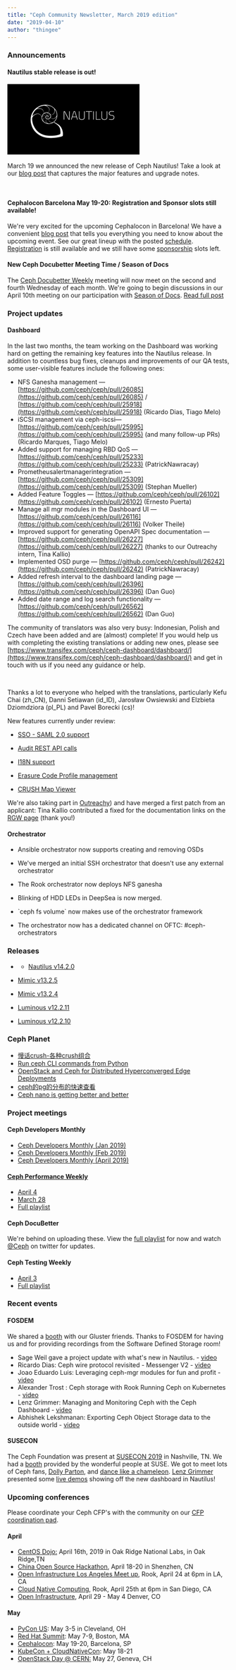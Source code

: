 ```yaml
---
title: "Ceph Community Newsletter, March 2019 edition"
date: "2019-04-10"
author: "thingee"
---
```


### Announcements

#### Nautilus stable release is out!

[![](images/nautilus.svg_-300x160.png)](http://ceph.com/wp-content/uploads/2019/03/nautilus.svg_.png)

March 19 we announced the new release of Ceph Nautilus! Take a look at our [blog post](https://ceph.com/releases/v14-2-0-nautilus-released/) that captures the major features and upgrade notes.

 

#### Cephalocon Barcelona May 19-20: Registration and Sponsor slots still available!

We're very excited for the upcoming Cephalocon in Barcelona! We have a convenient [blog post](https://ceph.com/community/cephalocon-barcelona/) that tells you everything you need to know about the upcoming event. See our great lineup with the posted [schedule](http://ceph.com/cephalocon/barcelona-2019/cephalocon-2019-barcelona-schedule/). [Registration](https://www.cvent.com/d/p6qjsh/4W?tw=0A-C7-A7-F1-14-4C-37-96-92-DD-A4-1A-9A-96-AB-50) is still available and we still have some [sponsorship](https://www2.thelinuxfoundation.org/sponsor-cephalocon19) slots left.

#### New Ceph Docubetter Meeting Time / Season of Docs

The [Ceph Docubetter Weekly](https://pad.ceph.com/p/Ceph_Documentation) meeting will now meet on the second and fourth Wednesday of each month. We're going to begin discussions in our April 10th meeting on our participation with [Season of Docs](https://developers.google.com/season-of-docs/). [Read full post](https://marc.info/?l=ceph-devel&m=154844885015165&w=2)

### Project updates

#### Dashboard

In the last two months, the team working on the Dashboard was working hard on getting the remaining key features into the Nautilus release. In addition to countless bug fixes, cleanups and improvements of our QA tests, some user-visible features include the following ones:

- NFS Ganesha management — [https://github.com/ceph/ceph/pull/26085](https://github.com/ceph/ceph/pull/26085) / [https://github.com/ceph/ceph/pull/25918](https://github.com/ceph/ceph/pull/25918) (Ricardo Dias, Tiago Melo)
- iSCSI management via ceph-iscsi— [https://github.com/ceph/ceph/pull/25995](https://github.com/ceph/ceph/pull/25995) (and many follow-up PRs) (Ricardo Marques, Tiago Melo)
- Added support for managing RBD QoS — [https://github.com/ceph/ceph/pull/25233](https://github.com/ceph/ceph/pull/25233) (PatrickNawracay)
- Prometheusalertmanagerintegration — [https://github.com/ceph/ceph/pull/25309](https://github.com/ceph/ceph/pull/25309) (Stephan Mueller)
- Added Feature Toggles — [https://github.com/ceph/ceph/pull/26102](https://github.com/ceph/ceph/pull/26102) (Ernesto Puerta)
- Manage all mgr modules in the Dashboard UI — [https://github.com/ceph/ceph/pull/26116](https://github.com/ceph/ceph/pull/26116) (Volker Theile)
- Improved support for generating OpenAPI Spec documentation — [https://github.com/ceph/ceph/pull/26227](https://github.com/ceph/ceph/pull/26227) (thanks to our Outreachy intern, Tina Kallio)
- Implemented OSD purge — [https://github.com/ceph/ceph/pull/26242](https://github.com/ceph/ceph/pull/26242) (PatrickNawracay)
- Added refresh interval to the dashboard landing page — [https://github.com/ceph/ceph/pull/26396](https://github.com/ceph/ceph/pull/26396) (Dan Guo)
- Added date range and log search functionality — [https://github.com/ceph/ceph/pull/26562](https://github.com/ceph/ceph/pull/26562) (Dan Guo)

The community of translators was also very busy: Indonesian, Polish and Czech have been added and are (almost) complete! If you would help us with completing the existing translations or adding new ones, please see [https://www.transifex.com/ceph/ceph-dashboard/dashboard/](https://www.transifex.com/ceph/ceph-dashboard/dashboard/) and get in touch with us if you need any guidance or help.

 

Thanks a lot to everyone who helped with the translations, particularly Kefu Chai (zh\_CN), Danni Setiawan (id\_ID), Jarosław Owsiewski and Elzbieta Dziomdziora (pl\_PL) and Pavel Borecki (cs)!

New features currently under review:

- [SSO - SAML 2.0 support](https://github.com/ceph/ceph/pull/24489)

- [Audit REST API calls](https://github.com/ceph/ceph/pull/24475)

- [I18N support](https://github.com/ceph/ceph/pull/24803)

- [Erasure Code Profile management](https://github.com/ceph/ceph/pull/24627)

- [CRUSH Map Viewer](https://github.com/ceph/ceph/pull/24766)

We're also taking part in [Outreachy](https://www.outreachy.org/)) and have merged a first patch from an applicant: Tina Kallio contributed a fixed for the documentation links on the [RGW page](https://github.com/ceph/ceph/pull/24612) (thank you!)

#### Orchestrator

- Ansible orchestrator now supports creating and removing OSDs

- We've merged an initial SSH orchestrator that doesn't use any external orchestrator

- The Rook orchestrator now deploys NFS ganesha

- Blinking of HDD LEDs in DeepSea is now merged.

- \`ceph fs volume\` now makes use of the orchestrator framework

- The orchestrator now has a dedicated channel on OFTC: #ceph-orchestrators

### Releases

- - [Nautilus v14.2.0](https://ceph.com/releases/v14-2-0-nautilus-released/)

- [Mimic v13.2.5](https://ceph.com/releases/v13-2-5-mimic-released/)
- [Mimic v13.2.4](https://ceph.com/releases/13-2-4-mimic-released/)

- [Luminous v12.2.11](https://ceph.com/releases/v12-2-11-luminous-released/)
- [Luminous v12.2.10](https://ceph.com/releases/v12-2-10-luminous-released/)

### Ceph Planet

- [慢话crush-各种crush组合](https://ceph.com/planet/%e6%85%a2%e8%af%9dcrush-%e5%90%84%e7%a7%8dcrush%e7%bb%84%e5%90%88/)
- [Run ceph CLI commands from Python](https://ceph.com/planet/run-ceph-cli-commands-from-python/)
- [OpenStack and Ceph for Distributed Hyperconverged Edge Deployments](https://ceph.com/planet/openstack-and-ceph-for-distributed-hyperconverged-edge-deployments/)
- [ceph的pg的分布的快速查看](https://ceph.com/planet/ceph%e7%9a%84pg%e7%9a%84%e5%88%86%e5%b8%83%e7%9a%84%e5%bf%ab%e9%80%9f%e6%9f%a5%e7%9c%8b/)
- [Ceph nano is getting better and better](https://ceph.com/planet/ceph-nano-is-getting-better-and-better/)

### Project meetings

#### Ceph Developers Monthly

- [Ceph Developers Monthly (Jan 2019)](https://youtu.be/RMmxE0p1j6Q)
- [Ceph Developers Monthly (Feb 2019)](https://youtu.be/h_-QEcvv5Iw)
- [Ceph Developers Monthly (April 2019)](https://youtu.be/j1prn3dyxls)

#### [Ceph Performance Weekly](https://ceph.com/performance-2/)

- [April 4](https://www.youtube.com/watch?v=INtcGM0fO2w&list=PLrBUGiINAakN2qXjxSgfmIwCCLqgiyBqw&index=3&t=0s)
- [March 28](https://www.youtube.com/watch?v=NUxiEnnEKi8&list=PLrBUGiINAakN2qXjxSgfmIwCCLqgiyBqw&index=2&t=0s)
- [Full playlist](https://www.youtube.com/playlist?list=PLrBUGiINAakN2qXjxSgfmIwCCLqgiyBqw)

#### Ceph DocuBetter

We're behind on uploading these. View the [full playlist](https://www.youtube.com/playlist?list=PLrBUGiINAakNe0PzkhHnr1c54O7Zh--zy) for now and watch [@Ceph](https://twitter.com/ceph) on twitter for updates.

#### Ceph Testing Weekly

- [April 3](https://www.youtube.com/watch?v=W-IjDwTG9LU&list=PLrBUGiINAakMV7gKMQjFvcWL3PeY0y0lq&index=19&t=0s)
- [Full playlist](https://www.youtube.com/playlist?list=PLrBUGiINAakMV7gKMQjFvcWL3PeY0y0lq)

### Recent events

#### FOSDEM

We shared a [booth](https://twitter.com/gluster/status/1091626500741320705) with our Gluster friends. Thanks to FOSDEM for having us and for providing recordings from the Software Defined Storage room!

- Sage Weil gave a project update with what's new in Nautilus. - [video](https://fosdem.org/2019/schedule/event/ceph_project_status_update/)
- Ricardo Dias: Ceph wire protocol revisited - Messenger V2 - [video](https://fosdem.org/2019/schedule/event/ceph_msgrv2/)
- Joao Eduardo Luis: Leveraging ceph-mgr modules for fun and profit - [video](https://fosdem.org/2019/schedule/event/cehp_mgr_modules_fun_and_profit/)
- Alexander Trost : Ceph storage with Rook Running Ceph on Kubernetes - [video](https://fosdem.org/2019/schedule/event/ceph_storage_with_rook/)
- Lenz Grimmer: Managing and Monitoring Ceph with the Ceph Dashboard - [video](https://fosdem.org/2019/schedule/event/ceph_manager_dashboard/)
- Abhishek Lekshmanan: Exporting Ceph Object Storage data to the outside world - [video](https://fosdem.org/2019/schedule/event/ceph_rgw_sync_modules/)

#### SUSECON

The Ceph Foundation was present at [SUSECON 2019](http://susecon.com/) in Nashville, TN. We had a [booth](https://twitter.com/Ceph/status/1113132623424032768) provided by the wonderful people at SUSE. We got to meet lots of Ceph fans, [Dolly Parton](https://twitter.com/Ceph/status/1113418431108403200), and [dance like a chameleon](https://twitter.com/Ceph/status/1114251350379040768). [Lenz Grimmer](https://twitter.com/LenzGrimmer) presented some [live demos](https://twitter.com/LenzGrimmer/status/1113959707172114433) showing off the new dashboard in Nautilus!

### Upcoming conferences

Please coordinate your Ceph CFP's with the community on our [CFP coordination pad](https://pad.ceph.com/p/cfp-coordination).

#### April

- [CentOS Dojo:](https://wiki.centos.org/Events/Dojo/ORNL2019) April 16th, 2019 in Oak Ridge National Labs, in Oak Ridge,TN
- [China Open Source Hackathon](http://ceph.com/wp-content/uploads/2019/03/image.png), April 18-20 in Shenzhen, CN
- [Open Infrastructure Los Angeles Meet up](https://www.meetup.com/OpenInfrastructure-LA/events/260117839/?_xtd=gqFyqDMwMzY3MTYyoXCmaXBob25l&from=ref), Rook, April 24 at 6pm in LA, CA
- [Cloud Native Computing](https://www.meetup.com/San-Diego-Cloud-Native-Computing-Meetup/events/259072266/), Rook, April 25th at 6pm in San Diego, CA
- [Open Infrastructure](https://www.openstack.org/summit/), April 29 - May 4 Denver, CO

#### May

- [PyCon US](https://us.pycon.org/2019/): May 3-5 in Cleveland, OH
- [Red Hat Summit](https://www.redhat.com/en/summit/2019): May 7-9, Boston, MA
- [Cephalocon](https://ceph.com/cephalocon/barcelona-2019/): May 19-20, Barcelona, SP
- [KubeCon + CloudNativeCon](https://events.linuxfoundation.org/events/kubecon-cloudnativecon-north-america-2019/): May 18-21
- [OpenStack Day @ CERN:](https://openstackdayscern.web.cern.ch/) May 27, Geneva, CH
